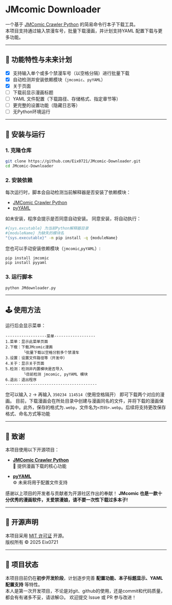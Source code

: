 # JMcomic Downloader

一个基于 [JMComic Crawler Python](https://github.com/hect0x7/JMComic-Crawler-Python) 的简易命令行本子下载工具。  
本项目支持通过输入禁漫车号，批量下载漫画，并计划支持YAML 配置下载与更多功能。  

---

## 📌 功能特性与未来计划
- [x] 支持输入单个或多个禁漫车号（以空格分隔）进行批量下载  
- [x] 自动检测并安装依赖模块（`jmcomic`、`pyYAML`）  
- [x] 关于页面
- [ ] 下载前显示漫画标题  
- [ ] YAML 文件配置（下载路径、存储格式、指定章节等）
- [ ] 更完整的设置功能（隐藏日志等）
- [ ] 无Python环境运行
---

## 🚀 安装与运行

### 1. 克隆仓库
```bash
git clone https://github.com/Eix0721/JMcomic-Downloader.git
cd JMcomic-Downloader
```

### 2. 安装依赖
每次运行时，脚本会自动检测当前解释器是否安装了依赖模块：  
- [JMComic Crawler Python](https://github.com/hect0x7/JMComic-Crawler-Python)
- [pyYAML](https://github.com/yaml/pyyaml)  

如未安装，程序会提示是否同意自动安装。
同意安装，将自动执行：
```bash
#{sys.excutable} 为当前Python解释器目录
#{moduleName} 为缺失的模块名
"{sys.executable}" -m pip install -q {moduleName}
```
您也可以手动安装依赖模块（`jmcomic`,`pyYAML`）:
```bash
pip install jmcomic
pip install pyyaml
```
### 3. 运行脚本
```bash
python JMdownloader.py
```
---

## 🕹️ 使用方法

运行后会显示菜单：

```
------------------菜单------------------
1.菜单：显示此菜单页面
2.下载：下载JMcomic漫画
        ╰批量下载以空格分割多个禁漫车
3.设置：设置文件路径等（开发中）
4.关于：显示关于页面
5.检测：检测非内置模块是否导入
        ╰目前检测 jmcomic, pyYAML 模块
6.退出：退出程序
----------------------------------------
```

您可以输入 `2` → 再输入 `350234 114514`（使用空格隔开）
即可下载两个对应的漫画。
目前，下载漫画会在所处目录中创建与漫画同名的文件，并将下载的漫画保存其中。此外，保存的格式为`.webp`，文件名为`<页码>.webp`。后续将支持更改保存格式、命名方式等功能

---

## 🙏 致谢

本项目使用以下开源项目：

- **[JMComic Crawler Python](https://github.com/hect0x7/JMComic-Crawler-Python)**  
  📖 提供漫画下载的核心功能  

- **[pyYAML](https://github.com/yaml/pyyaml)**  
  ⚙️ 未来将用于配置文件支持 

感谢以上项目的开发者与贡献者为开源社区作出的奉献！
**__JMcomic__ 也是一款十分优秀的漫画软件，关爱禁漫娘，请不要一次性下载过多本子!**

---
## 🔔 开源声明
本项目采用 [MIT 许可证](https://github.com/Eix0721/JMcomic-Downloader?tab=MIT-1-ov-file) 开源。  
版权所有 © 2025  Eix0721

---
## 📌 项目状态
本项目目前仍在**初步开发阶段**，计划逐步完善 **配置功能、本子标题显示、YAML 配置支持** 等特性。  
本人是第一次开发项目，不论是对git、github的使用，还是commit和代码质量，都会有有诸多不妥，请谅解😥。
欢迎提交 Issue 或 PR 参与改进！  
